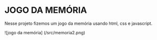# JOGO DA MEMÓRIA

Nesse projeto fizemos um jogo da memória usando html, css e javascript.

![jogo da memória] (/src/memoria2.png)

